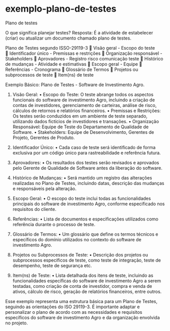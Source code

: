 # exemplo-plano-de-testes


<p>Plano de testes


O que significa planejar testes? 
Resposta:  É a atividade de estabelecer (criar) ou atualizar um documento chamado plano de testes.

Plano de Testes segundo ISSO-29119-3
	Visão geral                                                   - Escopo do teste                            
	Identificador único                                    - Premissas e restrições
	Organização responsável                         - Stakeholders
	Aprovadores                                               - Registro risco comunicação teste
	Histórico de mudanças                             - Atividade e estimativas
	Escopo geral                                               - Equipe
	Referências                                                 - Cronograma
	Glossário de Termos
	Projetos ou subprocessos de teste
	Item(ns) de teste

Exemplo Básico: Plano de Testes - Software de Investimento Agro.

1.	Visão Geral:
•	Escopo do Teste: O teste abrange todos os aspectos funcionais do software de investimento Agro, incluindo a criação de contas de investidores, gerenciamento de carteiras, análise de risco, cálculos de retornos e relatórios financeiros.
•	Premissas e Restrições: Os testes serão conduzidos em um ambiente de teste separado, utilizando dados fictícios de investidores e transações.
•	Organização Responsável: Equipe de Teste do Departamento de Qualidade de Software.
•	Stakeholders: Equipe de Desenvolvimento, Gerentes de Projeto, Gerentes de Produto.

2.	Identificador Único:
•	Cada caso de teste será identificado de forma exclusiva por um código único para rastreabilidade e referência futura.

3.	Aprovadores:
•	Os resultados dos testes serão revisados e aprovados pelo Gerente de Qualidade de Software antes da liberação do software.
4.	Histórico de Mudanças:
•	Será mantido um registro das alterações realizadas no Plano de Testes, incluindo datas, descrição das mudanças e responsáveis pela alteração.
5.	Escopo Geral:
•	O escopo do teste inclui todas as funcionalidades principais do software de investimento Agro, conforme especificado nos requisitos do cliente.
6.	Referências:
•	Lista de documentos e especificações utilizados como referência durante o processo de teste.
7.	Glossário de Termos:
•	Um glossário que define os termos técnicos e específicos do domínio utilizados no contexto do software de investimento Agro.
8.	Projetos ou Subprocessos de Teste:
•	Descrição dos projetos ou subprocessos específicos de teste, como teste de integração, teste de desempenho, teste de segurança etc.
9.	Item(ns) de Teste:
•	Lista detalhada dos itens de teste, incluindo as funcionalidades específicas do software de investimento Agro a serem testadas, como criação de conta de investidor, compra e venda de ativos, cálculo de risco, geração de relatórios financeiros, entre outros.

Esse exemplo representa uma estrutura básica para um Plano de Testes, seguindo as orientações do ISO 29119-3. É importante adaptar e personalizar o plano de acordo com as necessidades e requisitos específicos do software de investimento Agro e da organização envolvida no projeto.</p>
